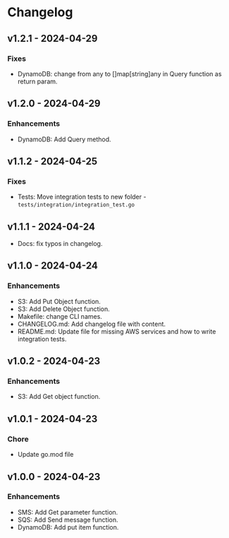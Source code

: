 # Changelog

## v1.2.1 - 2024-04-29

### Fixes

* DynamoDB: change from any to []map[string]any in Query function as return param.

## v1.2.0 - 2024-04-29

### Enhancements

* DynamoDB: Add Query method.


## v1.1.2 - 2024-04-25

### Fixes

* Tests: Move integration tests to new folder - `tests/integration/integration_test.go`

## v1.1.1 - 2024-04-24

* Docs: fix typos in changelog.

## v1.1.0 - 2024-04-24

### Enhancements

* S3: Add Put Object function.
* S3: Add Delete Object function.
* Makefile: change CLI names.
* CHANGELOG.md: Add changelog file with content.
* README.md: Update file for missing AWS services and how to write integration tests.

## v1.0.2 - 2024-04-23

### Enhancements

* S3: Add Get object function.

## v1.0.1 - 2024-04-23

### Chore

* Update go.mod file

## v1.0.0 - 2024-04-23

### Enhancements

* SMS: Add Get parameter function.
* SQS: Add Send message function.
* DynamoDB: Add put item function.
